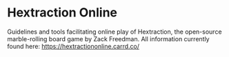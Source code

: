 # Hextraction Online
Guidelines and tools facilitating online play of Hextraction, the open-source marble-rolling board game by Zack Freedman.
All information currently found here: https://hextractiononline.carrd.co/